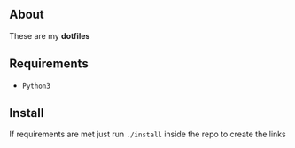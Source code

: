## About

These are my **dotfiles**

## Requirements

- `Python3`

## Install

If requirements are met just run `./install` inside the repo to create the links

